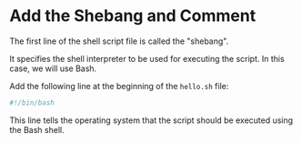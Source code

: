 # Add the Shebang and Comment

The first line of the shell script file is called the "shebang".

It specifies the shell interpreter to be used for executing the script. In this case, we will use Bash.

Add the following line at the beginning of the `hello.sh` file:

```bash
#!/bin/bash
```

This line tells the operating system that the script should be executed using the Bash shell.
